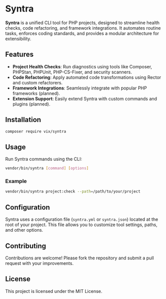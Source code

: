 # Syntra

**Syntra** is a unified CLI tool for PHP projects, designed to streamline health checks, code refactoring, and framework integrations. It automates routine tasks, enforces coding standards, and provides a modular architecture for extensibility.

## Features

-   **Project Health Checks**: Run diagnostics using tools like Composer, PHPStan, PHPUnit, PHP-CS-Fixer, and security scanners.
-   **Code Refactoring**: Apply automated code transformations using Rector and custom refactorers.
-   **Framework Integrations**: Seamlessly integrate with popular PHP frameworks (planned).
-   **Extension Support**: Easily extend Syntra with custom commands and plugins (planned).

## Installation

```bash
composer require vix/syntra
```

## Usage

Run Syntra commands using the CLI:

```bash
vendor/bin/syntra [command] [options]
```

### Example

```bash
vendor/bin/syntra project:check --path=/path/to/your/project
```

## Configuration

Syntra uses a configuration file (`syntra.yml` or `syntra.json`) located at the root of your project. This file allows you to customize tool settings, paths, and other options.

## Contributing

Contributions are welcome! Please fork the repository and submit a pull request with your improvements.

## License

This project is licensed under the MIT License.

